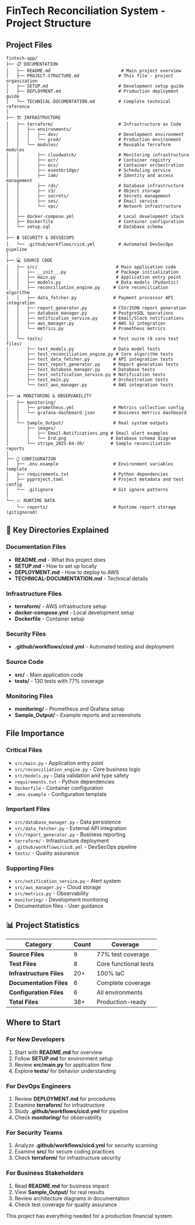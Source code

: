 # FinTech Reconciliation System - Project Structure

## Project Files

```
fintech-app/
├── 📋 DOCUMENTATION
│   ├── README.md                           # Main project overview
│   ├── PROJECT-STRUCTURE.md               # This file - project organization
│   ├── SETUP.md                           # Development setup guide
│   ├── DEPLOYMENT.md                      # Production deployment guide
│   └── TECHNICAL-DOCUMENTATION.md         # Complete technical reference
│
├── 🏗️ INFRASTRUCTURE
│   ├── terraform/                         # Infrastructure as Code
│   │   ├── environments/
│   │   │   ├── dev/                       # Development environment
│   │   │   └── prod/                      # Production environment
│   │   └── modules/                       # Reusable Terraform modules
│   │       ├── cloudwatch/                # Monitoring infrastructure
│   │       ├── ecr/                       # Container registry
│   │       ├── ecs/                       # Container orchestration
│   │       ├── eventbridge/               # Scheduling service
│   │       ├── iam/                       # Identity and access management
│   │       ├── rds/                       # Database infrastructure
│   │       ├── s3/                        # Object storage
│   │       ├── secrets/                   # Secrets management
│   │       ├── ses/                       # Email service
│   │       └── vpc/                       # Network infrastructure
│   │
│   ├── docker-compose.yml                 # Local development stack
│   ├── Dockerfile                         # Container configuration
│   └── setup.sql                          # Database schema
│
├── 🔒 SECURITY & DEVSECOPS
│   └── .github/workflows/cicd.yml         # Automated DevSecOps pipeline
│
├── 💻 SOURCE CODE
│   ├── src/                              # Main application code
│   │   ├── __init__.py                   # Package initialization
│   │   ├── main.py                       # Application entry point
│   │   ├── models.py                     # Data models (Pydantic)
│   │   ├── reconciliation_engine.py     # Core reconciliation algorithm
│   │   ├── data_fetcher.py              # Payment processor API integration
│   │   ├── report_generator.py          # CSV/JSON report generation
│   │   ├── database_manager.py          # PostgreSQL operations
│   │   ├── notification_service.py      # Email/Slack notifications
│   │   ├── aws_manager.py               # AWS S3 integration
│   │   └── metrics.py                   # Prometheus metrics
│   │
│   └── tests/                           # Test suite (8 core test files)
│       ├── test_models.py               # Data model tests
│       ├── test_reconciliation_engine.py # Core algorithm tests
│       ├── test_data_fetcher.py         # API integration tests
│       ├── test_report_generator.py     # Report generation tests
│       ├── test_database_manager.py     # Database tests
│       ├── test_notification_service.py # Notification tests
│       ├── test_main.py                 # Orchestration tests
│       └── test_aws_manager.py          # AWS integration tests
│
├── 📊 MONITORING & OBSERVABILITY
│   ├── monitoring/
│   │   ├── prometheus.yml               # Metrics collection config
│   │   └── grafana-dashboard.json       # Business metrics dashboard
│   │
│   └── Sample_Output/                   # Real system outputs
│       ├── images/
│       │   ├── Email-Notifications.png # Email alert examples
│       │   └── Erd.png                 # Database schema diagram
│       └── stripe_2025-04-30/          # Sample reconciliation reports
│
├── 🔧 CONFIGURATION
│   ├── .env.example                     # Environment variables template
│   ├── requirements.txt                 # Python dependencies
│   ├── pyproject.toml                   # Project metadata and test config
│   └── .gitignore                       # Git ignore patterns
│
└── 📈 RUNTIME DATA
    └── reports/                         # Runtime report storage (gitignored)
```

## 🎯 Key Directories Explained

### Documentation Files
- **README.md** - What this project does
- **SETUP.md** - How to set up locally
- **DEPLOYMENT.md** - How to deploy to AWS
- **TECHNICAL-DOCUMENTATION.md** - Technical details

### Infrastructure Files
- **terraform/** - AWS infrastructure setup
- **docker-compose.yml** - Local development setup
- **Dockerfile** - Container setup

### Security Files
- **.github/workflows/cicd.yml** - Automated testing and deployment

### Source Code
- **src/** - Main application code
- **tests/** - 130 tests with 77% coverage

### Monitoring Files
- **monitoring/** - Prometheus and Grafana setup
- **Sample_Output/** - Example reports and screenshots

## File Importance

### Critical Files
- `src/main.py` - Application entry point
- `src/reconciliation_engine.py` - Core business logic
- `src/models.py` - Data validation and type safety
- `requirements.txt` - Python dependencies
- `Dockerfile` - Container configuration
- `.env.example` - Configuration template

### Important Files
- `src/database_manager.py` - Data persistence
- `src/data_fetcher.py` - External API integration
- `src/report_generator.py` - Business reporting
- `terraform/` - Infrastructure deployment
- `.github/workflows/cicd.yml` - DevSecOps pipeline
- `tests/` - Quality assurance

### Supporting Files
- `src/notification_service.py` - Alert system
- `src/aws_manager.py` - Cloud storage
- `src/metrics.py` - Observability
- `monitoring/` - Development monitoring
- Documentation files - User guidance

## 📊 Project Statistics

| Category | Count | Coverage |
|----------|-------|----------|
| **Source Files** | 9 | 77% test coverage |
| **Test Files** | 8 | Core functional tests |
| **Infrastructure Files** | 20+ | 100% IaC |
| **Documentation Files** | 6 | Complete coverage |
| **Configuration Files** | 6 | All environments |
| **Total Files** | 38+ | Production-ready |

## Where to Start

### For New Developers
1. Start with **README.md** for overview
2. Follow **SETUP.md** for environment setup
3. Review **src/main.py** for application flow
4. Explore **tests/** for behavior understanding

### For DevOps Engineers
1. Review **DEPLOYMENT.md** for procedures
2. Examine **terraform/** for infrastructure
3. Study **.github/workflows/cicd.yml** for pipeline
4. Check **monitoring/** for observability

### For Security Teams
1. Analyze **.github/workflows/cicd.yml** for security scanning
2. Examine **src/** for secure coding practices
3. Check **terraform/** for infrastructure security

### For Business Stakeholders
1. Read **README.md** for business impact
2. View **Sample_Output/** for real results
3. Review architecture diagrams in documentation
4. Check test coverage for quality assurance

This project has everything needed for a production financial system.